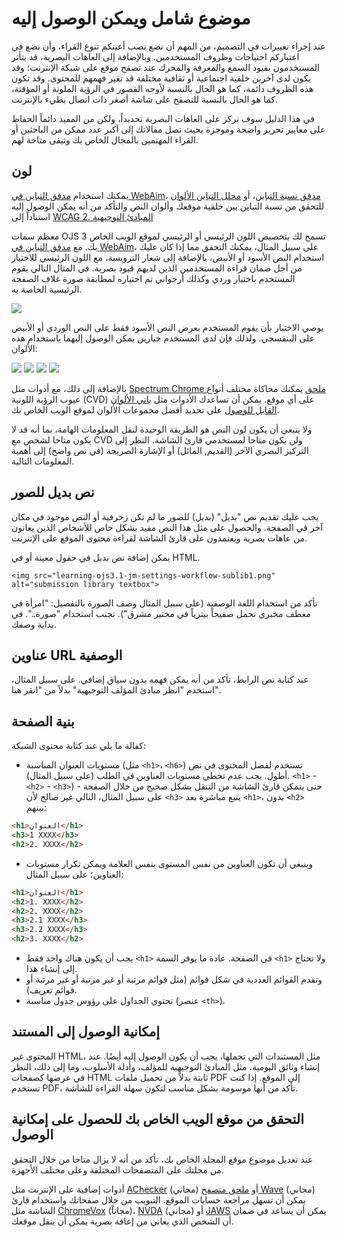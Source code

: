 # موضوع شامل ويمكن الوصول إليه

عند إجراء تغييرات في التصميم، من المهم أن نضع نصب أعينكم تنوع القراء، وأن نضع في اعتباركم احتياجات وظروف المستخدمين. وبالإضافة إلى العاهات البصرية، قد يتأثر المستخدمون بقيود السمع والمعرفة والمحرك عند تصفح موقع على شبكة الإنترنت؛ وقد يكون لدى آخرين خلفية اجتماعية أو ثقافية مختلفة قد تغير فهمهم للمحتوى. وقد تكون هذه الظروف دائمة، كما هو الحال بالنسبة لأوجه القصور في الرؤية الملونة أو المؤقتة، كما هو الحال بالنسبة للتصفح على شاشة أصغر ذات اتصال بطيء بالإنترنت.

في هذا الدليل سوف نركز على العاهات البصرية تحديداً، ولكن من المفيد دائماً الحفاظ على معايير تحرير واضحة وموجزة بحيث تصل مقالاتك إلى أكبر عدد ممكن من الباحثين أو القراء المهتمين بالمجال الخاص بك وتبقى متاحة لهم.

## لون

يمكنك استخدام [مدقق التباين في WebAim](http://webaim.org/resources/contrastchecker)، [مدقق نسبة التباين](http://leaverou.github.io/contrast-ratio)، أو [محلل التباين الألوان](https://www.paciellogroup.com/resources/contrastanalyser) للتحقق من نسبة التباين بين خلفية موقعك وألوان النص والتأكد من أنه يمكن الوصول إليه استناداً إلى [WCAG 2. المبادئ التوجيهية](https://www.w3.org/TR/WCAG20/#visual-audio-contrast)

معظم سمات OJS 3 تسمح لك بتخصيص اللون الرئيسي أو الرئيسي لموقع الويب الخاص بك. مع [مدقق التباين في WebAim](https://webaim.org/resources/contrastchecker/)، على سبيل المثال، يمكنك التحقق مما إذا كان عليك استخدام النص الأسود أو الأبيض، بالإضافة إلى شعار الترويسة، مع اللون الرئيسي للاختيار من أجل ضمان قراءة المستخدمين الذين لديهم قيود بصرية. في المثال التالي يقوم المستخدم باختبار وردي وكذلك أرجواني تم اختياره لمطابقة صورة غلاف الصفحة الرئيسية الخاصة به.

![](./assets/WCAG-colour-contrast-checker.png)

يوصي الاختبار بأن يقوم المستخدم بعرض النص الأسود فقط على النص الوردي أو الأبيض على البنفسجي. ولذلك فإن لدى المستخدم خيارين يمكن الوصول إليهما باستخدام هذه الألوان:

![](./assets/header-colour-dont-1.png) ![](./assets/header-colour-dont-2.png) ![](./assets/header-colour-do-1.png) ![](./assets/header-colour-do-2.png)

بالإضافة إلى ذلك، مع أدوات مثل [Spectrum Chrome ملحق](https://chrome.google.com/webstore/detail/spectrum/ofclemegkcmilinpcimpjkfhjfgmhieb?hl=en) يمكنك محاكاة مختلف أنواع عيوب الرؤية اللونية (CVD) على أي موقع. يمكن أن تساعدك الأدوات مثل [باني الألوان القابل للوصول](https://toolness.github.io/accessible-color-matrix/) على تحديد أفضل مجموعات الألوان لموقع الويب الخاص بك.

ولا ينبغي أن يكون لون النص هو الطريقة الوحيدة لنقل المعلومات الهامة، بما أنه قد لا يكون متاحا لشخص مع CVD ولن يكون متاحا لمستخدمي قارئ الشاشة. النظر إلى التركيز البصري الآخر (القديم, المائل) أو الإشارة الصريحة (في نص واضح) إلى أهمية المعلومات التالية.

## نص بديل للصور

يجب عليك تقديم نص "بديل" (بديل) للصور ما لم تكن زخرفية أو النص موجود في مكان آخر في الصفحة. والحصول على مثل هذا النص مفيد بشكل خاص للأشخاص الذين يعانون من عاهات بصرية ويعتمدون على قارئ الشاشة لقراءة محتوى الموقع على الإنترنت.

يمكن إضافة نص بديل في حقول معينة أو في HTML.

`<img src="learning-ojs3.1-jm-settings-workflow-sublib1.png" alt="submission library textbox">`

تأكد من استخدام اللغة الوصفية (على سبيل المثال وصف الصورة بالتفصيل: "امرأة في معطف مخبري تحمل صفيحاً بيترياً في مختبر مشرق"). تجنب استخدام "صورة..". في بداية وصفك.

## عناوين URL الوصفية

عند كتابة نص الرابط، تأكد من أنه يمكن فهمه بدون سياق إضافي. على سبيل المثال، استخدم "انظر مبادئ المؤلف التوجيهية" بدلاً من "انقر هنا".

## بنية الصفحة

كفالة ما يلي عند كتابة محتوى الشبكة:

* مستويات العنوان المناسبة (مثل `<h1>`، `<h6>`) تستخدم لفصل المحتوى في نص أطول. يجب عدم تخطي مستويات العناوين في الطلب (على سبيل المثال). `<h1>` - `<h2>` - `<h3>`) حتى يتمكن قارئ الشاشة من التنقل بشكل صحيح من خلال الصفحة - على سبيل المثال، التالي غير صالح لأن `<h3>` يتبع مباشرة بعد `<h1>`، بدون `<h2>` بينهم:

```html
<h1>العنوان</h1>
<h3>1 XXXX</h3>
<h2>2. XXXX</h2>
```

* وينبغي أن تكون العناوين من نفس المستوى بنفس العلامة ويمكن تكرار مستويات العناوين؛ على سبيل المثال:

```html
<h1>العنوان</h1>
<h2>1. XXXX</h2>
<h2>2. XXXX</h2>
<h3>2.1 XXXX</h3>
<h3>2.2 XXXX</h3>
<h2>3. XXXX</h2>
```

* يجب أن يكون هناك واحد فقط `<h1>` في الصفحة. عادة ما يوفر السمة `<h1>` ولا تحتاج إلى إنشاء هذا.
* وتقدم القوائم العددية في شكل قوائم (مثل قوائم مرتبة أو غير مرتبة أو غير مرتبة أو قوائم تعريف).
* تحتوي الجداول على رؤوس جدول مناسبة (عنصر `<th>`).

## إمكانية الوصول إلى المستند

المحتوى غير HTML، مثل المستندات التي تحملها، يجب أن يكون الوصول إليه أيضًا. عند إنشاء وثائق اليومية، مثل المبادئ التوجيهية للمؤلف، وأدلة الأسلوب، وما إلى ذلك، النظر في عرضها كصفحات HTML ثابتة بدلاً من تحميل ملفات PDF إلى الموقع. إذا كنت تستخدم PDF، تأكد من أنها موسومة بشكل مناسب لتكون سهلة القراءة للشاشة.

## التحقق من موقع الويب الخاص بك للحصول على إمكانية الوصول

عند تعديل موضوع موقع المجلة الخاص بك، تأكد من أنه لا يزال متاحا من خلال التحقق من مجلتك على المتصفحات المختلفة وعلى مختلف الأجهزة.

أدوات إضافية على الإنترنت مثل [AChecker](https://achecker.ca/checker/index.php) (مجاني) أو [ملحق متصفح Wave](http://wave.webaim.org/extension) (مجاني) يمكن أن تسهل مراجعة حسابات الموقع. التبويب من خلال صفحاتك واستخدام قارئ الشاشة مثل [ChromeVox](http://www.chromevox.com/) (مجاناً)، [NVDA](https://www.nvaccess.org/) (مجاني) أو [JAWS](https://www.freedomscientific.com/products/fs/jaws-product-page.asp) يمكن أن يساعد في ضمان أن الشخص الذي يعاني من إعاقة بصرية يمكن أن ينقل موقعك.
